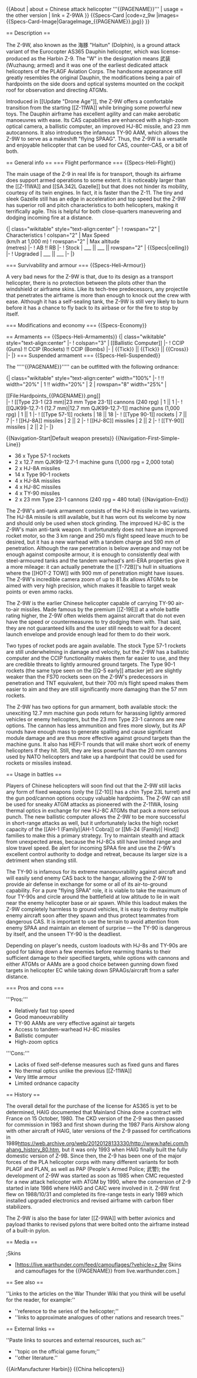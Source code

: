 {{About
| about = Chinese attack helicopter '''{{PAGENAME}}'''
| usage = the other version
| link = Z-9WA
}}
{{Specs-Card
|code=z_9w
|images={{Specs-Card-Image|GarageImage_{{PAGENAME}}.jpg}}
}}

== Description ==
<!-- ''In the description, the first part should be about the history of and the creation and combat usage of the helicopter, as well as its key features. In the second part, tell the reader about the helicopter in the game. Insert a screenshot of the vehicle, so that if the novice player does not remember the vehicle by name, he will immediately understand what kind of vehicle the article is talking about.'' -->

The Z-9W, also known as the 海豚 "Haitun" (Dolphin), is a ground attack variant of the Eurocopter AS365 Dauphin helicopter, which was license-produced as the Harbin Z-9. The "W" in the designation means 武装 (Wuzhaung; armed) and it was one of the earliest dedicated attack helicopters of the PLAGF Aviation Corps. The handsome appearance still greatly resembles the original Dauphin, the modifications being a pair of hardpoints on the side doors and optical systems mounted on the cockpit roof for observation and directing ATGMs.

Introduced in [[Update "Drone Age"]], the Z-9W offers a comfortable transition from the starting [[Z-11WA]] while bringing some powerful new toys. The Dauphin airframe has excellent agility and can make aerobatic manoeuvres with ease. Its CAS capabilities are enhanced with a high-zoom optical camera, a ballistic computer, an improved HJ-8C missile, and 23 mm autocannons. It also introduces the infamous TY-90 AAM, which allows the Z-9W to serve as a makeshift "flying SPAAG". Thus, the Z-9W is a versatile and enjoyable helicopter that can be used for CAS, counter-CAS, or a bit of both.

== General info ==
=== Flight performance ===
{{Specs-Heli-Flight}}
<!-- ''Describe how the helicopter behaves in the air. Speed, manoeuvrability, acceleration and allowable loads - these are the most important characteristics of the vehicle.'' -->

The main usage of the Z-9 in real life is for transport, though its airframe does support armed operations to some extent. It is noticeably larger than the [[Z-11WA]] and [[SA.342L Gazelle]] but that does not hinder its mobility, courtesy of its twin engines. In fact, it is faster than the Z-11. The tiny and sleek Gazelle still has an edge in acceleration and top speed but the Z-9W has superior roll and pitch characteristics to both helicopters, making it terrifically agile. This is helpful for both close-quarters maneuvering and dodging incoming fire at a distance.

{| class="wikitable" style="text-align:center"
|-
! rowspan="2" | Characteristics
! colspan="2" | Max Speed<br>(km/h at 1,000 m)
! rowspan="2" | Max altitude<br>(metres)
|-
! AB !! RB
|-
! Stock
| ___ || ___ || rowspan="2" | {{Specs|ceiling}}
|-
! Upgraded
| ___ || ___
|-
|}

=== Survivability and armour ===
{{Specs-Heli-Armour}}
<!-- ''Examine the survivability of the helicopter. Note how vulnerable the structure is and how secure the pilot is, whether the fuel tanks are armoured, etc. Describe the armour, if there is any, and also mention the vulnerability of other critical systems.'' -->
A very bad news for the Z-9W is that, due to its design as a transport helicopter, there is no protection between the pilots other than the windshield or airframe skins. Like its tech-tree predecessors, any projectile that penetrates the airframe is more than enough to knock out the crew with ease. Although it has a self-sealing tank, the Z-9W is still very likely to burn before it has a chance to fly back to its airbase or for the fire to stop by itself.

=== Modifications and economy ===
{{Specs-Economy}}

== Armaments ==
{{Specs-Heli-Armaments}}
{| class="wikitable" style="text-align:center"
|-
! colspan="3" | [[Ballistic Computer]]
|-
! CCIP (Guns) !! CCIP (Rockets) !! CCIP (Bombs)
|-
| {{Tick}} || {{Tick}} || {{Cross}}
|-
|}
=== Suspended armament ===
{{Specs-Heli-Suspended}}
<!-- ''Describe the helicopter's suspended armament: additional cannons under the winglets, any bombs, and rockets. Since any helicopter is essentially only a platform for suspended weaponry, this section is significant and deserves your special attention. If there is no suspended weaponry remove this subsection.'' -->

The '''''{{PAGENAME}}''''' can be outfitted with the following ordnance:

{| class="wikitable" style="text-align:center" width="100%"
|-
! !! width="20%" | 1 !! width="20%" | 2
| rowspan="8" width="25%" | <div class="ttx-image">[[File:Hardpoints_{{PAGENAME}}.png]]</div>
|-
! [[Type 23-1 (23 mm)|23 mm Type 23-1]] cannons (240 rpg)
| 1 || 1
|-
! [[QJK99-12.7-1 (12.7 mm)|12.7 mm QJK99-12.7-1]] machine guns (1,000 rpg)
| 1 || 1
|-
! [[Type 57-1]] rockets
| 18 || 18
|-
! [[Type 90-1]] rockets
| 7 || 7
|-
! [[HJ-8A]] missiles
| 2 || 2
|-
! [[HJ-8C]] missiles
| 2 || 2
|-
! [[TY-90]] missiles
| 2 || 2
|-
|}

{{Navigation-Start|Default weapon presets}}
{{Navigation-First-Simple-Line}}
* 36 x Type 57-1 rockets
* 2 x 12.7 mm QJK99-12.7-1 machine guns (1,000 rpg = 2,000 total)
* 2 x HJ-8A missiles
* 14 x Type 90-1 rockets
* 4 x HJ-8A missiles
* 4 x HJ-8C missiles
* 4 x TY-90 missiles
* 2 x 23 mm Type 23-1 cannons (240 rpg = 480 total)
{{Navigation-End}}

The Z-9W's anti-tank armament consists of the HJ-8 missile in two variants. The HJ-8A missile is still available, but it has worn out its welcome by now and should only be used when stock grinding. The improved HJ-8C is the Z-9W's main anti-tank weapon. It unfortunately does not have an improved rocket motor, so the 3 km range and 250 m/s flight speed leave much to be desired, but it has a new warhead with a tandem charge and 590 mm of penetration. Although the raw penetration is below average and may not be enough against composite armour, it is enough to consistently deal with steel-armoured tanks and the tandem warhead's anti-ERA properties give it a more mileage: it can actually penetrate the [[T-72B]]'s hull in situations where the [[HOT-2 TOW]] with 900 mm of penetration might have issues. The Z-9W's incredible camera zoom of up to 81.8x allows ATGMs to be aimed with very high precision, which makes it feasible to target weak points or even ammo racks.

The Z-9W is the earlier Chinese helicopter capable of carrying TY-90 air-to-air missiles. Made famous by the premium [[Z-19E]] at a whole battle rating higher, the Z-9W often wields them against aircraft that do not even have the speed or countermeasures to try dodging them with. That said, they are not guaranteed kills and the user still needs to wait for a decent launch envelope and provide enough lead for them to do their work.

Two types of rocket pods are again available. The stock Type 57-1 rockets are still underwhelming in damage and velocity, but the Z-9W has a ballistic computer and the CCIP functionality makes them far easier to use, and they are credible threats to lightly armoured ground targets. The Type 90-1 rockets (the same type seen on the [[Q-5 early]] attacker jet) are slightly weaker than the FS70 rockets seen on the Z-9W's predecessors in penetration and TNT equivalent, but their 700 m/s flight speed makes them easier to aim and they are still significantly more damaging than the 57 mm rockets.

The Z-9W has two options for gun armament, both available stock: the unexciting 12.7 mm machine gun pods return for harassing lightly armored vehicles or enemy helicopters, but the 23 mm Type 23-1 cannons are new options. The cannon has less ammunition and fires more slowly, but its AP rounds have enough mass to generate spalling and cause significant module damage and are thus more effective against ground targets than the machine guns. It also has HEFI-T rounds that will make short work of enemy helicopters if they hit. Still, they are less powerful than the 20 mm cannons used by NATO helicopters and take up a hardpoint that could be used for rockets or missiles instead.

== Usage in battles ==
<!-- ''Describe the tactics of playing in a helicopter, the features of using the helicopter in a team and advice on tactics. Refrain from creating a "guide" - do not impose a single point of view, but instead, give the reader food for thought. Examine the most dangerous enemies and give recommendations on fighting them. If necessary, note the specifics of the game in different modes (AB, RB, SB).'' -->
Players of Chinese helicopters will soon find out that the Z-9W still lacks any form of fixed weapons (only the [[Z-10]] has a chin Type 23L turret) and the gun pod/cannon options occupy valuable hardpoints. The Z-9W can still be used for sneaky ATGM attacks as pioneered with the Z-11WA, losing thermal optics in exchange for new HJ-8C ATGMs that pack a more serious punch. The new ballistic computer allows the Z-9W to be more successful in short-range attacks as well, but it unfortunately lacks the high rocket capacity of the [[AH-1 (Family)|AH-1 Cobra]] or [[Mi-24 (Family)| Hind]] families to make this a primary strategy. Try to maintain stealth and attack from unexpected areas, because the HJ-8Cs still have limited range and slow travel speed. Be alert for incoming SPAA fire and use the Z-9W's excellent control authority to dodge and retreat, because its larger size is a detriment when standing still.

The TY-90 is infamous for its extreme manoeuvrability against aircraft and will easily send enemy CAS back to the hangar, allowing the Z-9W to provide air defense in exchange for some or all of its air-to-ground capability. For a pure "flying SPAA" role, it is viable to take the maximum of four TY-90s and circle around the battlefield at low altitude to lie in wait near the enemy helicopter base or air spawn. While this loadout makes the Z-9W completely harmless to ground vehicles, it is easy to destroy multiple enemy aircraft soon after they spawn and thus protect teammates from dangerous CAS. It is important to use the terrain to avoid attention from enemy SPAA and maintain an element of surprise — the TY-90 is dangerous by itself, and the unseen TY-90 is the deadliest.

Depending on player's needs, custom loadouts with HJ-8s and TY-90s are good for taking down a few enemies before rearming thanks to their sufficient damage to their specified targets, while options with cannons and either ATGMs or AAMs are a good choice between gunning down fixed targets in helicopter EC while taking down SPAAGs/aircraft from a safer distance.

=== Pros and cons ===
<!-- ''Summarise and briefly evaluate the vehicle in terms of its characteristics and combat effectiveness. Mark its pros and cons in the bulleted list. Try not to use more than 6 points for each of the characteristics. Avoid using categorical definitions such as "bad", "good" and the like - use substitutions with softer forms such as "inadequate" and "effective".'' -->
'''Pros:'''

* Relatively fast top speed
* Good manoeuvrability
* TY-90 AAMs are very effective against air targets
* Access to tandem-warhead HJ-8C missiles
* Ballistic computer
* High-zoom optics

'''Cons:'''

* Lacks of fixed self-defense measures such as fixed guns and flares
* No thermal optics unlike the previous [[Z-11WA]]
* Very little armour
* Limited ordnance capacity

== History ==
<!-- ''Describe the history of the creation and combat usage of the helicopter in more detail than in the introduction. If the historical reference turns out to be too long, take it to a separate article, taking a link to the article about the vehicle and adding a block "/History" (example: <nowiki>https://wiki.warthunder.com/(Vehicle-name)/History</nowiki>) and add a link to it here using the <code>main</code> template. Be sure to reference text and sources by using <code><nowiki><ref></ref></nowiki></code>, as well as adding them at the end of the article with <code><nowiki><references /></nowiki></code>. This section may also include the vehicle's dev blog entry (if applicable) and the in-game encyclopedia description (under <code><nowiki>=== In-game description ===</nowiki></code>, also if applicable).'' -->
The overall detail for the purchase of the license for AS365 is yet to be determined, HAIG documented that Mainland China done a contract with France on 15 October, 1980. The CKD version of the Z-9 was then passed for commission in 1983 and first shown during the 1987 Paris Airshow along with other aircraft of HAIG, later versions of the Z-9 passed for certifications in 1989<ref>https://web.archive.org/web/20120128133330/http://www.hafei.com/hahang_history_80.htm</ref>, but it was only 1993 when HAIG finally built the fully domestic version of Z-9B. Since then, the Z-9 has been one of the major forces of the PLA helicopter corps with many different variants for both PLAGF and PLAN, as well as PAP (People's Armed Police; 武警); the development of Z-9W was started as soon as 1985 when CMC requested for a new attack helicopter with ATGM by 1990, where the conversion of Z-9 started in late 1986 where HAIG and CAIC were involved in it. Z-9W first flew on 1988/10/31 and completed its fire-range tests in early 1989 which installed upgraded electronics and revised airframe with carbon fiber stabilizers.

The Z-9W is also the base for later [[Z-9WA]] with better avionics and payload thanks to revised pylons that were bolted onto the airframe instead of a built-in pylon.

== Media ==
<!-- ''Excellent additions to the article would be video guides, screenshots from the game, and photos.'' -->

;Skins
* [https://live.warthunder.com/feed/camouflages/?vehicle=z_9w Skins and camouflages for the {{PAGENAME}} from live.warthunder.com.]

== See also ==
<!-- ''Links to the articles on the War Thunder Wiki that you think will be useful for the reader, for example:''
* ''reference to the series of the helicopter;''
* ''links to approximate analogues of other nations and research trees.'' -->
''Links to the articles on the War Thunder Wiki that you think will be useful for the reader, for example:''

* ''reference to the series of the helicopter;''
* ''links to approximate analogues of other nations and research trees.''

== External links ==
<!-- ''Paste links to sources and external resources, such as:''
* ''topic on the official game forum;''
* ''other literature.'' -->
''Paste links to sources and external resources, such as:''

* ''topic on the official game forum;''
* ''other literature.''

{{AirManufacturer Harbin}}
{{China helicopters}}
<references />